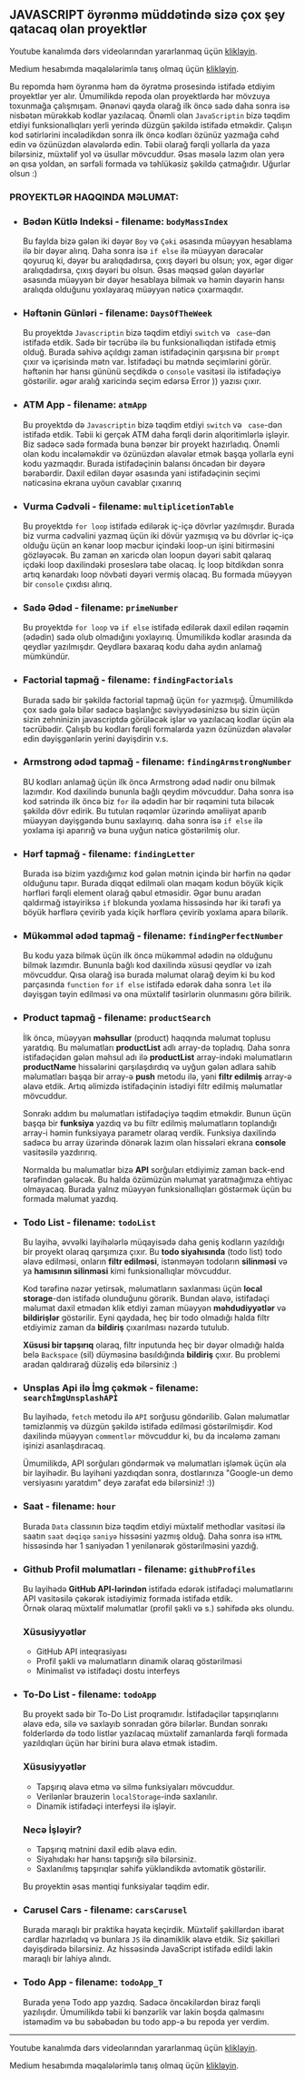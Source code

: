## JAVASCRIPT öyrənmə müddətində sizə çox şey qatacaq olan proyektlər

Youtube kanalımda dərs videolarından yararlanmaq üçün [klikləyin](https://www.youtube.com/@rasul_jangirli).

Medium hesabımda məqalələrimlə tanış olmaq üçün [klikləyin](https://medium.com/@rasuljangirli).
 

Bu repomda həm öyrənmə həm də öyrətmə prosesində istifadə etdiyim proyektlər yer alır. Ümumilikdə repoda olan proyektlərdə hər mövzuya toxunmağa çalışmışam. Ənənəvi qayda olarağ ilk öncə sadə daha sonra isə nisbətən mürəkkəb kodlar yazılacaq. Önəmli olan `JavaScriptin` bizə təqdim etdiyi funksionallıqları yerli yerində düzgün şəkildə istifadə etməkdir. Çalışın kod sətirlərini incələdikdən sonra ilk öncə kodları özünüz yazmağa cəhd edin və özünüzdən əlavələrdə edin. Təbii olarağ fərqli yollarla da yaza bilərsiniz, müxtəlif yol və üsullar mövcuddur. Əsas məsələ lazım olan yerə ən qısa yoldan, ən sərfəli formada və təhlükəsiz şəkildə çatmağıdır. Uğurlar olsun :)


### PROYEKTLƏR HAQQINDA MƏLUMAT:

  * ### Bədən Kütlə Indeksi - filename: `bodyMassIndex`
    
    Bu faylda bizə gələn iki dəyər `Boy` və `Çəki` əsasında müəyyən hesablama ilə bir dəyər alırıq. Daha sonra isə `if else` ilə müəyyən dərəcələr qoyuruq ki, dəyər bu aralıqdadırsa, çıxış dəyəri bu olsun; yox, əgər digər aralıqdadırsa, çıxış dəyəri bu olsun. Əsas məqsəd gələn dəyərlər əsasında müəyyən bir dəyər hesablaya bilmək və həmin dəyərin hansı aralıqda olduğunu yoxlayaraq müəyyən nəticə çıxarmaqdır.



  * ### Həftənin Günləri - filename: `DaysOfTheWeek`
  
    Bu proyektdə `Javascriptin` bizə təqdim etdiyi `switch` və ` case`-dən istifadə etdik. Sadə bir təcrübə ilə bu funksionallıqdan istifadə etmiş olduğ. Burada səhivə açıldıgı zaman istifadəçinin qarşısına bir `prompt` çıxır və içərisində mətn var. İstifadəçi bu mətndə seçimlərini görür. həftənin hər hansı gününü seçdikdə o `console` vasitəsi ilə istifadəçiyə göstərilir. əgər aralığ xaricində seçim edərsə Error )) yazısı çıxır. 
    

  * ### ATM App - filename: `atmApp`
    
      Bu proyektdə də `Javascriptin` bizə təqdim etdiyi `switch` və ` case`-dən istifadə etdik. Təbii ki gerçək ATM daha fərqli dərin alqoritimlərlə işləyir. Biz sadəcə sadə formada buna bənzər bir proyekt hazırladıq. Önəmli olan kodu incələməkdir və özünüzdən əlavələr etmək başqa yollarla eyni kodu yazmaqdır. Burada istifadəçinin balansı öncədən bir dəyərə bərabərdir. Daxil edilən dəyər əsasında yani istifadəçinin seçimi nəticəsinə ekrana uyöun cavablar çıxarırıq

  * ### Vurma Cədvəli - filename: `multiplicetionTable`
      
      Bu proyektdə `for loop` istifadə edilərək iç-içə dövrlər yazılmışdır. Burada biz vurma cədvəlini yazmaq üçün iki dövür yazmışıq və bu dövrlər iç-içə olduğu üçün ən kənar loop məcbur içindəki loop-un işini bitirməsini gözləyəcək. Bu zaman ən xaricdə olan loopun dəyəri sabit qalaraq içdəki loop daxilindəki proseslərə tabe olacaq. İç loop bitdikdən sonra artıq kənardakı loop növbəti dəyəri vermiş olacaq. Bu formada müəyyən bir `console` çıxdısı alırıq.

  * ### Sadə Ədəd - filename: `primeNumber`
      
      Bu proyektdə `for loop` və `if else` istifadə edilərək daxil edilən rəqəmin (ədədin) sadə olub olmadığını yoxlayırıq. Ümumilikdə kodlar arasında da qeydlər yazılmışdır. Qeydlərə baxaraq kodu daha aydın anlamağ mümkündür.

  * ### Factorial tapmağ - filename: `findingFactorials`
    
      Burada sadə bir şəkildə factorial tapmağ üçün `for` yazmışığ. Ümumilikdə çox sadə gələ bilər sadəcə başlanğıc səviyyədəsinizsə bu sizin üçün sizin zehninizin javascriptdə görüləcək işlər və yazılacaq kodlar üçün əla təcrübədir. Çalışıb bu kodları fərqli formalarda yazın özünüzdən əlavələr edin dəyişgənlərin yerini dəyişdirin v.s.

  * ### Armstrong ədəd tapmağ - filename: `findingArmstrongNumber`
      
    BU kodları anlamağ üçün ilk öncə Armstrong ədəd nədir onu bilmək lazımdır. Kod daxilində bununla bağlı qeydim mövcuddur. Daha sonra isə kod sətrində ilk öncə biz `for` ilə ədədin hər bir rəqəmini tuta biləcək şəkildə dövr edirik. Bu tutulan rəqəmlər üzərində əməliiyat aparıb müəyyən dəyişgəndə bunu saxlayırıq. daha sonra isə `if else` ilə yoxlama işi aparırığ və buna uyğun nəticə göstərilmiş olur.

  * ### Hərf tapmağ - filename: `findingLetter`
      
    Burada isə bizim yazdığımız kod gələn mətnin içində bir hərfin nə qədər olduğunu tapır. Burada diqqət edilməli olan məqam kodun böyük kiçik hərfləri fərqli element olarağ qəbul etməsidir. Əgər bunu aradan qaldırmağ istəyiriksə `if` blokunda yoxlama hissəsində hər iki tərəfi ya böyük hərflərə çevirib yada kiçik hərflərə çevirib yoxlama apara bilərik.


  * ### Mükəmməl ədəd tapmağ - filename: `findingPerfectNumber`
      
    Bu kodu yaza bilmək üçün ilk öncə mükəmməl ədədin nə olduğunu bilmək lazımdır. Bununla bağlı kod daxilində xüsusi qeydlər və izah mövcuddur. Qısa olarağ isə burada məlumat olarağ deyim ki bu kod parçasında `function` `for` `if else` istifadə edərək daha sonra `let` ilə dəyişgən təyin edilməsi və ona müxtəlif təsirlərin olunmasını görə bilirik. 

  * ### Product tapmağ - filename: `productSearch`
      
    İlk öncə, müəyyən **məhsullar** (product) haqqında məlumat toplusu yaratdıq. Bu məlumatları **productList** adlı array-də topladıq. Daha sonra istifadəçidən gələn məhsul adı ilə **productList** array-indəki məlumatların **productName** hissələrini qarşılaşdırdıq və uyğun gələn adlara sahib məlumatları başqa bir array-ə **push** metodu ilə, yəni **filtr edilmiş** array-ə əlavə etdik. Artıq əlimizdə istifadəçinin istədiyi filtr edilmiş məlumatlar mövcuddur. 

    Sonrakı addım bu məlumatları istifadəçiyə təqdim etməkdir. Bunun üçün başqa bir **funksiya** yazdıq və bu filtr edilmiş məlumatların toplandığı array-i həmin funksiyaya parametr olaraq verdik. Funksiya daxilində sadəcə bu array üzərində dönərək lazım olan hissələri ekrana **console** vasitəsilə yazdırırıq.

    Normalda bu məlumatlar bizə **API** sorğuları etdiyimiz zaman back-end tərəfindən gələcək. Bu halda özümüzün məlumat yaratmağımıza ehtiyac olmayacaq. Burada yalnız müəyyən funksionallıqları göstərmək üçün bu formada məlumat yazdıq.

  * ### Todo List - filename: `todoList`
      
    Bu layihə, əvvəlki layihələrlə müqayisədə daha geniş kodların yazıldığı bir proyekt olaraq qarşımıza çıxır. Bu **todo siyahısında** (todo list) todo əlavə edilməsi, onların **filtr edilməsi**, istənməyən todoların **silinməsi** və ya **hamısının silinməsi** kimi funksionallıqlar mövcuddur.

    Kod tərəfinə nəzər yetirsək, məlumatların saxlanması üçün **local storage**-dən istifadə olunduğunu görərik. Bundan əlavə, istifadəçi məlumat daxil etmədən klik etdiyi zaman müəyyən **məhdudiyyətlər** və **bildirişlər** göstərilir. Eyni qaydada, heç bir todo olmadığı halda filtr etdiyimiz zaman da **bildiriş** çıxarılması nəzərdə tutulub.

    **Xüsusi bir tapşırıq** olaraq, filtr inputunda heç bir dəyər olmadığı halda belə `Backspace` (sil) düyməsinə basıldığında **bildiriş** çıxır. Bu problemi aradan qaldırarağ düzəliş edə bilərsiniz :)


  * ### Unsplas Api ilə İmg çəkmək - filename: `searchİmgUnsplashAPİ`
      
    Bu layihədə, `fetch` metodu ilə `API` sorğusu göndərilib. Gələn məlumatlar təmizlənmiş və düzgün şəkildə istifadə edilməsi göstərilmişdir. Kod daxilində müəyyən `commentlər` mövcuddur ki, bu da incələmə zamanı işinizi asanlaşdıracaq.

    Ümumilikdə, API sorğuları göndərmək və məlumatları işləmək üçün əla bir layihədir. Bu layihəni yazdıqdan sonra, dostlarınıza "Google-un demo versiyasını yaratdım" deyə zarafat edə bilərsiniz! :))

  * ### Saat - filename: `hour`
      
    Burada `Data` classının bizə təqdim etdiyi müxtəlif methodlar vasitəsi ilə saatın `saat` `dəqiqə` `saniyə` hissəsini yazmış olduğ. Daha sonra isə `HTML` hissəsində hər 1 saniyədən 1 yenilənərək göstərilməsini yazdığ.


  * ### Github Profil məlumatları - filename: `githubProfiles`
      
    Bu layihədə **GitHub API-lərindən** istifadə edərək istifadəçi məlumatlarını API vasitəsilə çəkərək istədiyimiz formada istifadə etdik.  
    Örnək olaraq müxtəlif məlumatlar (profil şəkli və s.) səhifədə əks olundu.

    ### Xüsusiyyətlər
    - GitHub API inteqrasiyası
    - Profil şəkli və məlumatların dinamik olaraq göstərilməsi
    - Minimalist və istifadəçi dostu interfeys


  * ### To-Do List - filename: `todoApp`

    Bu proyekt sadə bir To-Do List proqramıdır. İstifadəçilər tapşırıqlarını əlavə edə, silə və saxlayıb sonradan görə bilərlər. Bundan sonrakı folderlərdə də todo listlər yazılacaq müxtəlif zamanlarda fərqli formada yazıldıqları üçün hər birini bura əlavə etmək istədim.

    ### Xüsusiyyətlər
    - Tapşırıq əlavə etmə və silmə funksiyaları mövcuddur.
    - Verilənlər brauzerin `localStorage`-ində saxlanılır.
    - Dinamik istifadəçi interfeysi ilə işləyir.

    ### Necə İşləyir?
    - Tapşırıq mətnini daxil edib əlavə edin.
    - Siyahıdakı hər hansı tapşırığı silə bilərsiniz.
    - Saxlanılmış tapşırıqlar səhifə yükləndikdə avtomatik göstərilir.

    Bu proyektin əsas məntiqi funksiyalar təqdim edir.


  * ### Carusel Cars - filename: `carsCarusel`

    Burada maraqlı bir praktika həyata keçirdik. Müxtəlif şəkillərdən ibarət cardlar hazırladıq və bunlara `JS` ilə dinamiklik əlavə etdik. Siz şəkilləri dəyişdirədə bilərsiniz. Az hissəsində JavaScript istifadə edildi lakin maraqlı bir lahiyə alındı.

  * ### Todo App - filename: `todoApp_T`
    Burada yenə Todo app yazdıq. Sadəcə öncəkilərdən biraz fərqli yazılışdır. Ümumilikdə təbii ki bənzərlik var lakin boşda qalmasını istəmədim və bu səbəbədən bu todo app-ə bu repoda yer verdim.
   














    
---

Youtube kanalımda dərs videolarından yararlanmaq üçün [klikləyin](https://www.youtube.com/@rasul_jangirli).

Medium hesabımda məqalələrimlə tanış olmaq üçün [klikləyin](https://medium.com/@rasuljangirli).
